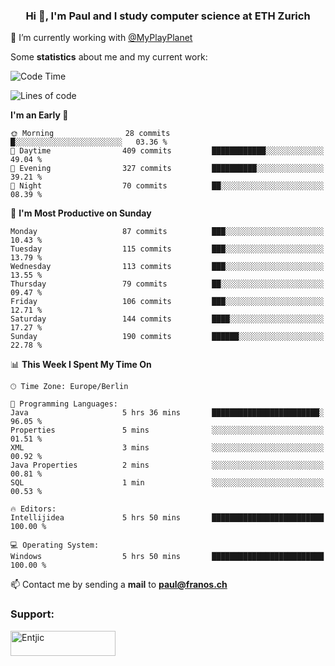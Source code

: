 <h3 align="center">Hi 👋, I'm Paul and I study computer science at ETH Zurich</h3>

🔭 I’m currently working with [@MyPlayPlanet](https://github.com/MyPlayPlanet)
  


Some **statistics** about me and my current work:

<!--START_SECTION:waka-->
![Code Time](http://img.shields.io/badge/Code%20Time-1%2C272%20hrs%2049%20mins-blue)

![Lines of code](https://img.shields.io/badge/From%20Hello%20World%20I%27ve%20Written-1.8%20million%20lines%20of%20code-blue)

**I'm an Early 🐤** 

```text
🌞 Morning                28 commits          █░░░░░░░░░░░░░░░░░░░░░░░░   03.36 % 
🌆 Daytime                409 commits         ████████████░░░░░░░░░░░░░   49.04 % 
🌃 Evening                327 commits         ██████████░░░░░░░░░░░░░░░   39.21 % 
🌙 Night                  70 commits          ██░░░░░░░░░░░░░░░░░░░░░░░   08.39 % 
```
📅 **I'm Most Productive on Sunday** 

```text
Monday                   87 commits          ███░░░░░░░░░░░░░░░░░░░░░░   10.43 % 
Tuesday                  115 commits         ███░░░░░░░░░░░░░░░░░░░░░░   13.79 % 
Wednesday                113 commits         ███░░░░░░░░░░░░░░░░░░░░░░   13.55 % 
Thursday                 79 commits          ██░░░░░░░░░░░░░░░░░░░░░░░   09.47 % 
Friday                   106 commits         ███░░░░░░░░░░░░░░░░░░░░░░   12.71 % 
Saturday                 144 commits         ████░░░░░░░░░░░░░░░░░░░░░   17.27 % 
Sunday                   190 commits         ██████░░░░░░░░░░░░░░░░░░░   22.78 % 
```


📊 **This Week I Spent My Time On** 

```text
🕑︎ Time Zone: Europe/Berlin

💬 Programming Languages: 
Java                     5 hrs 36 mins       ████████████████████████░   96.05 % 
Properties               5 mins              ░░░░░░░░░░░░░░░░░░░░░░░░░   01.51 % 
XML                      3 mins              ░░░░░░░░░░░░░░░░░░░░░░░░░   00.92 % 
Java Properties          2 mins              ░░░░░░░░░░░░░░░░░░░░░░░░░   00.81 % 
SQL                      1 min               ░░░░░░░░░░░░░░░░░░░░░░░░░   00.53 % 

🔥 Editors: 
Intellijidea             5 hrs 50 mins       █████████████████████████   100.00 % 

💻 Operating System: 
Windows                  5 hrs 50 mins       █████████████████████████   100.00 % 
```


<!--END_SECTION:waka-->

📫 Contact me by sending a **mail** to **paul@franos.ch**

<h3 align="left">Support:</h3>
<p><a href="https://ko-fi.com/Entjic"> <img align="left" src="https://cdn.ko-fi.com/cdn/kofi3.png?v=3" height="40" width="168" alt="Entjic" /></a></p>
